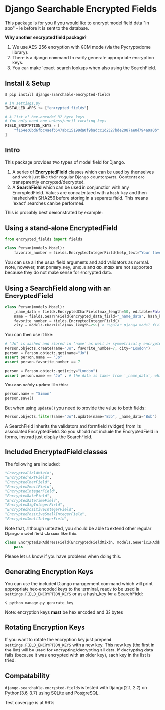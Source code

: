 # Django Searchable Encrypted Fields
This package is for you if you would like to encrypt model field data "in app" - ie before it is sent to the database.

**Why another encrypted field package?**

1. We use AES-256 encryption with GCM mode (via the Pycryptodome library).
2. There is a django command to easily generate appropriate encryption keys.
3. You can make 'exact' search lookups when also using the SearchField.

## Install & Setup
```shell
$ pip install django-searchable-encrypted-fields
```
```python
# in settings.py
INSTALLED_APPS += ["encrypted_fields"]

# A list of hex-encoded 32 byte keys
# You only need one unless/until rotating keys
FIELD_ENCRYPTION_KEYS = [
    "f164ec6bd6fbc4aef5647abc15199da0f9badcc1d2127bde2087ae0d794a9a0b"
]
```

## Intro
This package provides two types of model field for Django.
1. A series of **EncryptedField** classes which can be used by themselves and work just like their regular Django counterparts. Contents are transparently encrypted/decrypted.
2. A **SearchField** which can be used in conjunction with any EncryptedField. Values are concatentaed with a `hash_key` and then hashed with SHA256 before storing in a separate field. This means 'exact' searches can be performed.

This is probably best demonstrated by example:

## Using a stand-alone EncryptedField
```python
from encrypted_fields import fields

class Person(models.Model):
    favorite_number = fields.EncryptedIntegerField(help_text="Your favorite number.")
```
You can use all the usual field arguments and add validators as normal.
Note, however, that primary_key, unique and db_index are not supported because they do not make sense for encrypted data.


## Using a SearchField along with an EncryptedField
```python
class Person(models.Model):
    _name_data = fields.EncryptedCharField(max_length=50, editable=False)
    name = fields.SearchField(encrypted_data_field="_name_data", hash_key="f164ec6bd...7ae0d794a9a0b")
    favorite_number = fields.EncryptedIntegerField()
    city = models.CharField(max_length=255) # regular Django model field
```
You can then use it like:
```python
# "Jo" is hashed and stored in 'name' as well as symmetrically encrypted and stored in '_name_data'
Person.objects.create(name="Jo", favorite_number=7, city="London")
person = Person.objects.get(name="Jo")
assert person.name == "Jo"
assert person.favorite_number == 7

person = Person.objects.get(city="London")
assert person.name == "Jo" . # the data is taken from '_name_data', which decrypts it first.
```
You can safely update like this:
```python
person.name = "Simon"
person.save()
```
But when using `update()` you need to provide the value to both fields:
```python
Person.objects.filter(name="Jo").update(name="Bob", _name_data="Bob")
```
A SearchField inherits the validators and formfield (widget) from its associated EncryptedField. So you should not include the EncryptedField in forms, instead just display the SearchField.

## Included EncryptedField classes
The following are included:
```python
"EncryptedFieldMixin",
"EncryptedTextField",
"EncryptedCharField",
"EncryptedEmailField",
"EncryptedIntegerField",
"EncryptedDateField",
"EncryptedDateTimeField",
"EncryptedBigIntegerField",
"EncryptedPositiveIntegerField",
"EncryptedPositiveSmallIntegerField",
"EncryptedSmallIntegerField",
```
Note that, although untested, you should be able to extend other regular Django model field classes like this:
```python
class EncryptedIPAddressField(EncryptedFieldMixin, models.GenericIPAddressField):
    pass
```
Please let us know if you have problems when doing this.
## Generating Encryption Keys
You can use the included Django management command which will print appropriate hex-encoded keys to the terminal, ready to be used in `settings.FIELD_ENCRYPTION_KEYS` or as a hash_key for a SearchField:
```shell
$ python manage.py generate_key
```
Note: encryption keys **must** be hex encoded and 32 bytes
## Rotating Encryption Keys
If you want to rotate the encryption key just prepend `settings.FIELD_ENCRYPTION_KEYS` with a new key. This new key (the first in the list) will be used for encrypting/decrypting all data. If decrypting data fails (because it was encrypted with an older key), each key in the list is tried.
## Compatability
`django-searchable-encrypted-fields` is tested with Django(2.1, 2.2) on Python(3.6, 3.7) using SQLite and PostgreSQL.

Test coverage is at 96%.

